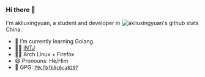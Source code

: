 ### Hi there 👋

<!--
**akliuxingyuan/akliuxingyuan** is a ✨ _special_ ✨ repository because its `README.md` (this file) appears on your GitHub profile.

Here are some ideas to get you started:

- 🔭 I’m currently working on ...
- 🌱 I’m currently learning ...
- 👯 I’m looking to collaborate on ...
- 🤔 I’m looking for help with ...
- 💬 Ask me about ...
- 📫 How to reach me: ...
- 😄 Pronouns: ...
- ⚡ Fun fact: ...
-->

<!--!- 🔭 I’m currently working on React as a frontend developer. -->

<!-- <div display="inline-block">
<img src="https://github-readme-stats.vercel.app/api?username=akliuxingyuan&show_icons=true&icon_color=0366d6&bg_color=ffffff" alt="akliuxingyuan's github stats"/>
<img src="https://github-readme-stats.vercel.app/api/top-langs/?username=akliuxingyuan&layout=compact&hide=html,css,jupyter%20notebook&langs_count=1024" alt="akliuxingyuan's github top Langs"/>
</div>
 -->

<img align="right" src="https://github-readme-stats.vercel.app/api?username=akliuxingyuan&show_icons=true&icon_color=0366d6&bg_color=ffffff&hide_title=true" alt="akliuxingyuan's github stats"/>

I'm akliuxingyuan, a student and developer in China.

- 🌱 I’m currently learning Golang.
- 🕵️‍♂️ [INTJ](https://www.16personalities.com)
- 👨‍💻 Arch Linux + Firefox
- 😄 Pronouns: He/Him
- 🔑 GPG: [`79cfbfb5c6ca8297`](https://github.com/akliuxingyuan.gpg)
